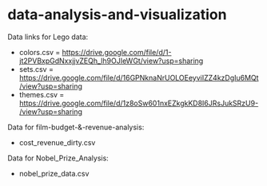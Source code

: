 # data-analysis-and-visualization
Data links for Lego data: 
* colors.csv  =  https://drive.google.com/file/d/1-jt2PVBxpGdNxxjjvZEQh_lh9OJIeWGt/view?usp=sharing
* sets.csv    =  https://drive.google.com/file/d/16GPNknaNrUOLOEeyviIZZ4kzDgIu6MQt/view?usp=sharing 
* themes.csv  =  https://drive.google.com/file/d/1z8oSw601nxEZkgkKD8I6JRsJukSRzU9-/view?usp=sharing

Data for film-budget-&-revenue-analysis:
* cost_revenue_dirty.csv

Data for Nobel_Prize_Analysis:
* nobel_prize_data.csv
